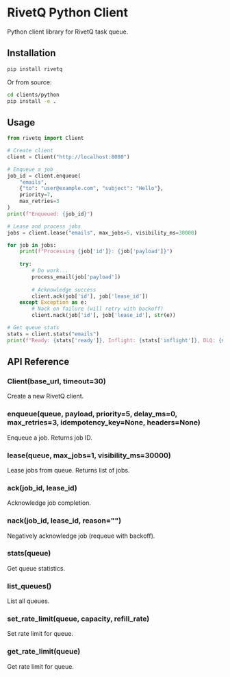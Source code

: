 # RivetQ Python Client

Python client library for RivetQ task queue.

## Installation

```bash
pip install rivetq
```

Or from source:

```bash
cd clients/python
pip install -e .
```

## Usage

```python
from rivetq import Client

# Create client
client = Client("http://localhost:8080")

# Enqueue a job
job_id = client.enqueue(
    "emails",
    {"to": "user@example.com", "subject": "Hello"},
    priority=7,
    max_retries=3
)
print(f"Enqueued: {job_id}")

# Lease and process jobs
jobs = client.lease("emails", max_jobs=5, visibility_ms=30000)

for job in jobs:
    print(f"Processing {job['id']}: {job['payload']}")
    
    try:
        # Do work...
        process_email(job['payload'])
        
        # Acknowledge success
        client.ack(job['id'], job['lease_id'])
    except Exception as e:
        # Nack on failure (will retry with backoff)
        client.nack(job['id'], job['lease_id'], str(e))

# Get queue stats
stats = client.stats("emails")
print(f"Ready: {stats['ready']}, Inflight: {stats['inflight']}, DLQ: {stats['dlq']}")
```

## API Reference

### Client(base_url, timeout=30)

Create a new RivetQ client.

### enqueue(queue, payload, priority=5, delay_ms=0, max_retries=3, idempotency_key=None, headers=None)

Enqueue a job. Returns job ID.

### lease(queue, max_jobs=1, visibility_ms=30000)

Lease jobs from queue. Returns list of jobs.

### ack(job_id, lease_id)

Acknowledge job completion.

### nack(job_id, lease_id, reason="")

Negatively acknowledge job (requeue with backoff).

### stats(queue)

Get queue statistics.

### list_queues()

List all queues.

### set_rate_limit(queue, capacity, refill_rate)

Set rate limit for queue.

### get_rate_limit(queue)

Get rate limit for queue.
